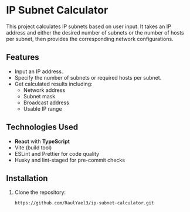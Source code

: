 # IP Subnet Calculator

This project calculates IP subnets based on user input. It takes an IP address and either the desired number of subnets or the number of hosts per subnet, then provides the corresponding network configurations.

## Features
- Input an IP address.
- Specify the number of subnets or required hosts per subnet.
- Get calculated results including:
  - Network address
  - Subnet mask
  - Broadcast address
  - Usable IP range

## Technologies Used
- **React** with **TypeScript**
- Vite (build tool)
- ESLint and Prettier for code quality
- Husky and lint-staged for pre-commit checks

## Installation

1. Clone the repository:
   ```bash
   https://github.com/RaulYael3/ip-subnet-calculator.git
